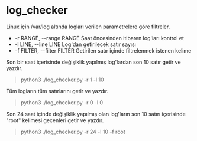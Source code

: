 # log_checker
Linux için /var/log altında logları verilen parametrelere göre filtreler.

  
 * -r RANGE, --range RANGE Saat öncesinden itibaren log'ları kontrol et
 * -l LINE, --line LINE  Log'dan getirilecek satır sayısı
 * -f FILTER, --filter FILTER  Getirilen satır içinde filtrelenmek istenen kelime


Son bir saat içerisinde değişiklik yapılmış log'lardan son 10 satır getir ve yazdır.

> python3 ./log_checker.py -r 1 -l 10 

Tüm logların tüm satırlarını getir ve yazdır.

> python3 ./log_checker.py -r 0 -l 0

Son 24 saat içinde değişiklik yapılmış olan log'ların son 10 satırı içerisinde "root" kelimesi geçenleri getir ve yazdır.

> python3 ./log_checker.py -r 24 -l 10 -f root 

